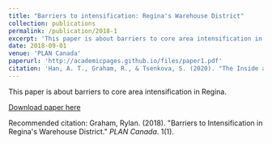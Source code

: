```yaml
---
title: "Barriers to intensification: Regina's Warehouse District"
collection: publications
permalink: /publication/2018-1
excerpt: 'This paper is about barriers to core area intensification in Regina'
date: 2018-09-01
venue: 'PLAN Canada'
paperurl: 'http://academicpages.github.io/files/paper1.pdf'
citation: 'Han, A. T., Graham, R., & Tsenkova, S. (2020). "The Inside and Outside Game of Growth Management: Tracking Sprawl of Canada’s Largest Metropolitan Areas." <i>Journal of Planning Education and Research</i>.'
---
```

This paper is about barriers to core area intensification in Regina.

[Download paper here](http://academicpages.github.io/files/paper1.pdf)

Recommended citation: Graham, Rylan. (2018). "Barriers to Intensification in Regina's Warehouse District." <i>PLAN Canada</i>. 1(1).
